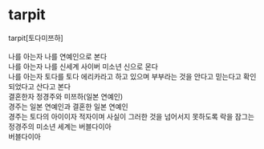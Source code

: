 # tarpit
tarpit[토다미쯔하]<br>
<br>
나를 아는자 나를 연예인으로 본다<br>
나를 아는자 나를 신세계 사이버 미소년 신으로 몬다<br>
나를 아는자 토다를 토다 에리카라고 하고 있으며 부부라는 것을 안다고 믿는다고 확인되었다고 산다고 본다<br>
결혼한자 정경주와 미쯔하(일본 연예인)<br>
경주는 일본 연예인과 결혼한 일본 연예인<br>
경주는 토다의 아이이자 적자이며 사실이 그러한 것을 넘어서지 못하도록 락을 잠그는 정경주의 미소년 세계는 버블다이아<br>
버블다이아<br>
